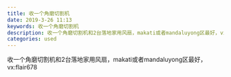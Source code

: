 ```yaml
---
title: 收一个角磨切割机
date: 2019-3-26 11:13
keywords: 收一个角磨切割机
description: 收一个角磨切割机和2台落地家用风扇，makati或者mandaluyong区最好，vx:flair678
categories: used
---
```

<td class="t_f" id="postmessage_3309812">

收一个角磨切割机和2台落地家用风扇，makati或者mandaluyong区最好，vx:flair678</td>
